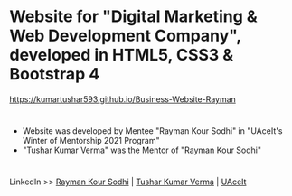# Website for "Digital Marketing & Web Development Company", developed in HTML5, CSS3 & Bootstrap 4
https://kumartushar593.github.io/Business-Website-Rayman
#
* Website was developed by Mentee "Rayman Kour Sodhi" in "UAceIt's Winter of Mentorship 2021 Program"
* "Tushar Kumar Verma" was the Mentor of "Rayman Kour Sodhi"
#

LinkedIn >> [Rayman Kour Sodhi](https://www.linkedin.com/in/rayman-kour-sodhi-997b651a3) | [Tushar Kumar Verma](https://www.linkedin.com/in/kumar-tushar) | [UAceIt](https://www.linkedin.com/company/uaceit-ace-at-your-own-pace)

